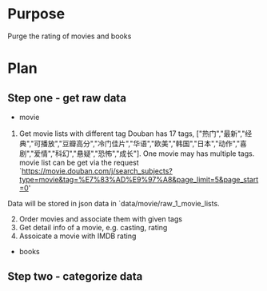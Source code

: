 # Purpose
Purge the rating of movies and books

# Plan
## Step one - get raw data
- movie
1. Get movie lists with different tag
Douban has 17 tags, ["热门","最新","经典","可播放","豆瓣高分","冷门佳片","华语","欧美","韩国","日本","动作","喜剧","爱情","科幻","悬疑","恐怖","成长"]. One movie may has multiple tags.
movie list can be get via the request `https://movie.douban.com/j/search_subjects?type=movie&tag=%E7%83%AD%E9%97%A8&page_limit=5&page_start=0'

Data will be stored in json data in `data/movie/raw_1_movie_lists.

2. Order movies and associate them with given tags
3. Get detail info of a movie, e.g. casting, rating
4. Assoicate a movie with IMDB rating

- books
## Step two - categorize data